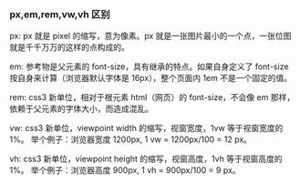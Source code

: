 ### px,em,rem,vw,vh 区别

px: px 就是 pixel 的缩写，意为像素。px 就是一张图片最小的一个点，一张位图就是千千万万的这样的点构成的。

em: 参考物是父元素的 font-size，具有继承的特点。如果自身定义了 font-size 按自身来计算（浏览器默认字体是 16px），整个页面内 1em 不是一个固定的值。

rem: css3 新单位，相对于根元素 html（网页）的 font-size，不会像 em 那样，依赖于父元素的字体大小，而造成混乱。

vw: css3 新单位，viewpoint width 的缩写，视窗宽度，1vw 等于视窗宽度的 1%。
举个例子：浏览器宽度 1200px, 1 vw = 1200px/100 = 12 px。

vh: css3 新单位，viewpoint height 的缩写，视窗高度，1vh 等于视窗高度的 1%。
举个例子：浏览器高度 900px, 1 vh = 900px/100 = 9 px。
